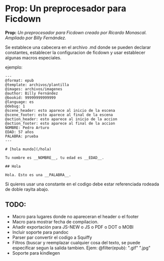 # Prop: Un preprocesador para Ficdown

**Prop:** *Un preprocesador para Ficdown creado por Ricardo Monascal. Ampliado por Billy Fernández.*

Se establece una cabecera en el archivo .md donde se pueden declarar constantes, establecer la configuracion de ficdown y usar establecer algunas macros especiales.

ejemplo:
```
---
@format: epub
@template: archivos/plantilla
@images: archivos/imagenes
@author: Billy Fernández
@bookid: 99999999999999
@language: es
@debug: 1
@scene_header: esto aparece al inicio de la escena
@scene_footer: esto aparece al final de la escena
@action_header: esto aparece al inicio de la accion
@action_footer: esto aparece al final de la accion
NOMBRE: Pedro Arturo
EDAD: 57 años
PALABRA: prueba
---

# [hola mundo](/hola)

Tu nombre es __NOMBRE__, tu edad es __EDAD__.

## Hola

Hola. Esto es una __PALABRA__.
```

Si quieres usar una constante en el codigo debe estar referenciada rodeada de doble rayita abajo.

## TODO:

- Macro  para lugares donde no apareceran el header o el footer
- Macro para mostrar fecha de compilacion.
- Añadir exportación para JS-NEW o JS o PDF o DOT o MOBI
- Incluir soporte para pandoc
- Parser par convertir el codigo a Squiffy
- Filtros (buscar y reemplazar cualquier cosa del texto, se puede especificar segun la salida tambien. Ejem: @filter(epub): ".gif" ".jpg"
- Soporte para kindlegen
